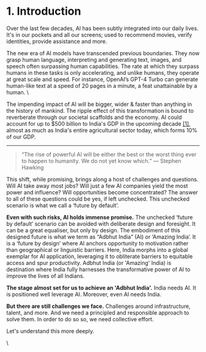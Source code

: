 # 1. Introduction

Over the last few decades, AI has been subtly integrated into our daily lives. It's in our pockets and all our screens; used to recommend movies, verify identities, provide assistance and more.

The new era of AI models have transcended previous boundaries. They now grasp human language, interpreting and generating text, images, and speech often surpassing human capabilities. The rate at which they surpass humans in these tasks is only accelerating, and unlike humans, they operate at great scale and speed. For instance, OpenAI’s GPT-4 Turbo can generate human-like text at a speed of 20 pages in a minute, a feat unattainable by a human. \


The impending impact of AI will be bigger, wider & faster than anything in the history of mankind. The ripple effect of this transformation is bound to reverberate through our societal scaffolds and the economy. AI could account for up to $500 billion to India's GDP in the upcoming decade [\[1\]](https://www.thehindubusinessline.com/info-tech/ai-adoption-to-add-500-billion-to-gdp-by-2025-nasscom-report/article65557176.ece), almost as much as India's entire agricultural sector today, which forms 10% of our GDP.&#x20;

***

> “The rise of powerful AI will be either the best or the worst thing ever to happen to humanity. We do not yet know which.” — Stephen Hawking

This shift, while promising, brings along a host of challenges and questions. Will AI take away most jobs? Will just a few AI companies yield the most power and influence? Will opportunities become concentrated? The answer to all of these questions could be yes, if left unchecked. This unchecked scenario is what we call a ‘future by default’.&#x20;



**Even with such risks, AI holds immense promise.** The unchecked ‘future by default’ scenario can be avoided with deliberate design and foresight. It can be a great equaliser, but only by design. The embodiment of this designed future is what we term as “Adbhut India” (AI)  or ‘Amazing India’. It is a ‘future by design’ where AI anchors opportunity to motivation rather than geographical or linguistic barriers. Here, India morphs into a global exemplar for AI application, leveraging it to obliterate barriers to equitable access and spur productivity. Adbhut India (or 'Amazing' India) is destination where India fully harnesses the transformative power of AI to improve the lives of all Indians.



**The stage almost set for us to achieve an 'Adbhut India'.** India needs AI. It is positioned well leverage AI. Moreover, even AI needs India.

**But there are still challenges we face.** Challenges around infrastructure, talent, and more. And we need a principled and responsible approach to solve them. In order to do so so, we need collective effort.&#x20;

Let's understand this more deeply.

\

